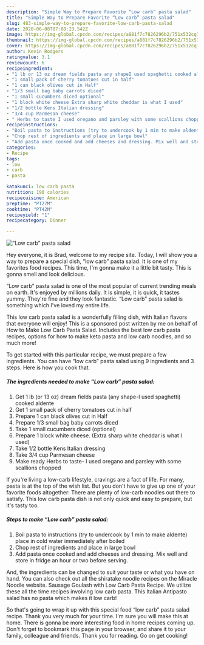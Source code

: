 ```yaml
---
description: "Simple Way to Prepare Favorite “Low carb” pasta salad"
title: "Simple Way to Prepare Favorite “Low carb” pasta salad"
slug: 483-simple-way-to-prepare-favorite-low-carb-pasta-salad
date: 2020-06-08T07:08:23.542Z
image: https://img-global.cpcdn.com/recipes/a881f7c7826296b2/751x532cq70/low-carb-pasta-salad-recipe-main-photo.jpg
thumbnail: https://img-global.cpcdn.com/recipes/a881f7c7826296b2/751x532cq70/low-carb-pasta-salad-recipe-main-photo.jpg
cover: https://img-global.cpcdn.com/recipes/a881f7c7826296b2/751x532cq70/low-carb-pasta-salad-recipe-main-photo.jpg
author: Kevin Rodgers
ratingvalue: 3.1
reviewcount: 6
recipeingredient:
- "1 lb or 13 oz dream fields pasta any shapeI used spaghetti cooked aldente"
- "1 small pack of cherry tomatoes cut in half"
- "1 can black olives cut in Half"
- "1/3 small bag baby carrots diced"
- "1 small cucumbers diced optional"
- "1 block white cheese Extra sharp white cheddar is what I used"
- "1/2 bottle Kens Italian dressing"
- "3/4 cup Parmesan cheese"
- " Herbs to taste I used oregano and parsley with some scallions chopped"
recipeinstructions:
- "Boil pasta to instructions (try to undercook by 1 min to make aldente) place in cold water immediately after boiled"
- "Chop rest of ingredients and place in large bowl"
- "Add pasta once cooked and add cheeses and dressing. Mix well and store in fridge an hour or two before serving."
categories:
- Recipe
tags:
- low
- carb
- pasta

katakunci: low carb pasta 
nutrition: 190 calories
recipecuisine: American
preptime: "PT27M"
cooktime: "PT42M"
recipeyield: "1"
recipecategory: Dinner

---
```



![“Low carb” pasta salad](https://img-global.cpcdn.com/recipes/a881f7c7826296b2/751x532cq70/low-carb-pasta-salad-recipe-main-photo.jpg)

Hey everyone, it is Brad, welcome to my recipe site. Today, I will show you a way to prepare a special dish, “low carb” pasta salad. It is one of my favorites food recipes. This time, I'm gonna make it a little bit tasty. This is gonna smell and look delicious.

“Low carb” pasta salad is one of the most popular of current trending meals on earth. It's enjoyed by millions daily. It is simple, it is quick, it tastes yummy. They're fine and they look fantastic. “Low carb” pasta salad is something which I've loved my entire life.

This low carb pasta salad is a wonderfully filling dish, with Italian flavors that everyone will enjoy! This is a sponsored post written by me on behalf of How to Make Low Carb Pasta Salad. Includes the best low carb pasta recipes, options for how to make keto pasta and low carb noodles, and so much more!


To get started with this particular recipe, we must prepare a few ingredients. You can have “low carb” pasta salad using 9 ingredients and 3 steps. Here is how you cook that.

<!--inarticleads1-->

##### The ingredients needed to make “Low carb” pasta salad:

1. Get 1 lb (or 13 oz) dream fields pasta (any shape-I used spaghetti) cooked aldente
1. Get 1 small pack of cherry tomatoes cut in half
1. Prepare 1 can black olives cut in Half
1. Prepare 1/3 small bag baby carrots diced
1. Take 1 small cucumbers diced (optional)
1. Prepare 1 block white cheese. (Extra sharp white cheddar is what I used)
1. Take 1/2 bottle Kens Italian dressing
1. Take 3/4 cup Parmesan cheese
1. Make ready  Herbs to taste- I used oregano and parsley with some scallions chopped


If you&#39;re living a low-carb lifestyle, cravings are a fact of life. For many, pasta is at the top of the wish list. But you don&#39;t have to give up one of your favorite foods altogether: There are plenty of low-carb noodles out there to satisfy. This low carb pasta dish is not only quick and easy to prepare, but it&#39;s tasty too. 

<!--inarticleads2-->

##### Steps to make “Low carb” pasta salad:

1. Boil pasta to instructions (try to undercook by 1 min to make aldente) place in cold water immediately after boiled
1. Chop rest of ingredients and place in large bowl
1. Add pasta once cooked and add cheeses and dressing. Mix well and store in fridge an hour or two before serving.


And, the ingredients can be changed to suit your taste or what you have on hand. You can also check out all the shiratake noodle recipes on the Miracle Noodle website. Sausage Goulash with Low Carb Pasta Recipe. We utilize these all the time recipes involving low carb pasta. This Italian Antipasto salad has no pasta which makes it low carb! 

So that's going to wrap it up with this special food “low carb” pasta salad recipe. Thank you very much for your time. I'm sure you will make this at home. There is gonna be more interesting food in home recipes coming up. Don't forget to bookmark this page in your browser, and share it to your family, colleague and friends. Thank you for reading. Go on get cooking!
